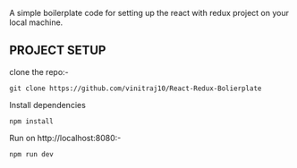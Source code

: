 A simple boilerplate code for setting up the react with redux project on your local machine.

## PROJECT SETUP 

clone the repo:-

```
git clone https://github.com/vinitraj10/React-Redux-Bolierplate
```

Install dependencies

```
npm install
```

Run on http://localhost:8080:-

```
npm run dev
```